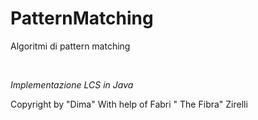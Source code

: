 # PatternMatching
<p>Algoritmi di pattern matching</p> <br>
<i><p>Implementazione LCS in Java</p></i>

Copyright by "Dima" 
With help of Fabri " The Fibra" Zirelli
